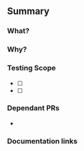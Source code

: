 ## Summary
<!--- Describe your changes in detail -->


### What?
<!-- What changes have been implemented in this PR -->
<!-- eg. added functionality to share images with other chats -->


### Why?
<!-- What's the reason for the changes implemented in this PR -->
<!-- eg. user had to download the image from one chat, and upload in another chat. Image sharing feature reduces the number of steps user takes for sharing -->


### Testing Scope
<!-- Please list the test cases and the scenarios that need to be tested -->
<!-- Also note down test cases for places where pre-existing code was affected -->
- [ ]
- [ ]


### Dependant PRs
-


### Documentation links
<!-- add link to document in the parenthesis -->
<!-- - [Notion]() -->
<!-- - [Jira]() -->
<!-- - [Zeplin]() -->
<!-- - [InvisionApp]() -->